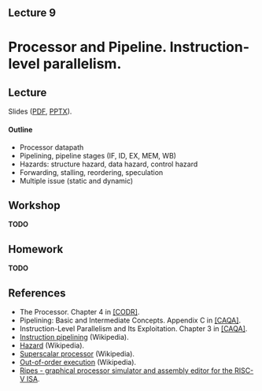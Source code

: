 Lecture 9
---

# Processor and Pipeline. Instruction-level parallelism.

## Lecture

Slides ([PDF](CA_Lecture_09.pdf), [PPTX](CA_Lecture_09.pptx)).

#### Outline

* Processor datapath
* Pipelining, pipeline stages (IF, ID, EX, MEM, WB)
* Hazards: structure hazard, data hazard, control hazard
* Forwarding, stalling, reordering, speculation  
* Multiple issue (static and dynamic)

## Workshop

__TODO__

## Homework

__TODO__

## References

* The Processor. Chapter 4 in [[CODR]](../../books.md).
* Pipelining: Basic and Intermediate Concepts. Appendix C in [[CAQA]](../../books.md).
* Instruction-Level Parallelism and Its Exploitation. Chapter 3 in [[CAQA]](../../books.md).
* [Instruction pipelining](https://en.wikipedia.org/wiki/Instruction_pipelining) (Wikipedia).
* [Hazard](https://en.wikipedia.org/wiki/Hazard_%28computer_architecture%29) (Wikipedia).   
* [Superscalar processor](https://en.wikipedia.org/wiki/Superscalar_processor) (Wikipedia).
* [Out-of-order execution](https://en.wikipedia.org/wiki/Out-of-order_execution) (Wikipedia).
* [Ripes - graphical processor simulator and assembly editor for the RISC-V ISA](https://github.com/mortbopet/Ripes).

